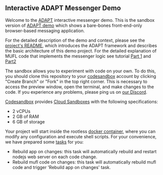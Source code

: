 ## Interactive ADAPT Messenger Demo

Welcome to the [ADAPT](https://www.adaptframework.solutions/) interactive messenger demo. This is the sandbox version of [ADAPT demo](https://messenger-demo.adaptframework.solutions/) which shows a bare-bones front-end-only browser-based messaging application. 

For the detailed description of the demo and context, please see the [project's README](../README.md), which introduces the ADAPT framework and describes the basic architecture of this demo project. For the detailed explanation of MUFL code that implements the messenger logic see tutorial [Part 1](https://docs.adaptframework.solutions/messenger-tutorial-1.html) and [Part2](https://docs.adaptframework.solutions/messenger-tutorial-2.html)

The sandbox allows you to experiment with code on your own. To do this, you should clone this repository to your [codesandbox](https://codesandbox.io) account by clicking "Create Branch" or "Fork" in the top right corner. This is necessary to access the preview window, open the terminal, and make changes to the code. If you experience any problems, please ping us on [our Discord](https://discord.gg/VjKSBS2u7H). 

[Codesandbox](https://codesandbox.io) provides [Cloud Sandboxes](https://codesandbox.io/docs/learn/environment/vm) with the following specifications:
- 2 vCPUs
- 2 GB of RAM
- 6 GB of storage

Your project will start inside the rootless [docker container](./Dockerfile), where you can modify any configuration and execute shell scripts. For your convenience, we have prepared some [tasks](./tasks.json) for you:

- Rebuild app on changes: this task will automatically rebuild and restart nodejs web server on each code change.
- Rebuild mufl code on changes: this task will automatically rebuild mufl code and trigger 'Rebuild app on changes' task.
